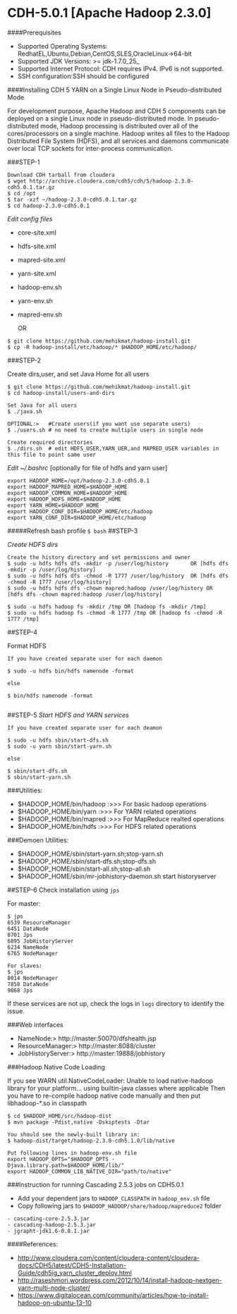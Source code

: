 CDH-5.0.1 [Apache Hadoop 2.3.0]
=============================
####Prerequisites
- Supported Operating Systems: RedhatEL,Ubuntu,Debian,CentOS,SLES,OracleLinux->64-bit
- Supported JDK Versions: >= jdk-1.7.0_25_
- Supported Internet Protocol: CDH requires IPv4. IPv6 is not supported.
- SSH configuration:SSH should be configured

####Installing CDH 5 YARN on a Single Linux Node in Pseudo-distributed Mode

For development purpose, Apache Hadoop and CDH 5 components can be deployed
on a single Linux node in pseudo-distributed mode.
In pseudo-distributed mode, Hadoop processing is distributed over all of the
cores/processors on a single machine. Hadoop writes all files to the
Hadoop Distributed File System (HDFS), and all services and daemons communicate
over local TCP sockets for inter-process communication.

###STEP-1
```
Download CDH tarball from cloudera
$ wget http://archive.cloudera.com/cdh5/cdh/5/hadoop-2.3.0-cdh5.0.1.tar.gz
$ cd /opt
$ tar -xzf ~/hadoop-2.3.0-cdh5.0.1.tar.gz
$ cd hadoop-2.3.0-cdh5.0.1
```
_Edit config files_
 - core-site.xml
 - hdfs-site.xml
 - mapred-site.xml
 - yarn-site.xml
 - hadoop-env.sh
 - yarn-env.sh
 - mapred-env.sh
 
    OR

```
$ git clone https://github.com/mehikmat/hadoop-install.git
$ cp -R hadoop-install/etc/hadoop/* $HADOOP_HOME/etc/hadoop/
```


###STEP-2

Create dirs,user, and set Java Home for all users

```
$ git clone https://github.com/mehikmat/hadoop-install.git
$ cd hadoop-install/users-and-dirs

Set Java for all users
$ ./java.sh

OPTIONAL:>   #Create users(if you want use separate users)
$ ./users.sh # no need to create multiple users in single node

Create required directories
$ ./dirs.sh  # edit HDFS_USER,YARN_UER,and MAPRED_USER variables in this file to point same user
```

_Edit ~/.bashrc_ [optionally for file of hdfs and yarn user]

```
export HADOOP_HOME=/opt/hadoop-2.3.0-cdh5.0.1
export HADOOP_MAPRED_HOME=$HADOOP_HOME
export HADOOP_COMMON_HOME=$HADOOP_HOME
export HADOOP_HDFS_HOME=$HADOOP_HOME
export YARN_HOME=$HADOOP_HOME
export HADOOP_CONF_DIR=$HADOOP_HOME/etc/hadoop
export YARN_CONF_DIR=$HADOOP_HOME/etc/hadoop
```

#####Refresh bash profile `$ bash`
##STEP-3

_Create HDFS dirs_
```
Create the history directory and set permissions and owner
$ sudo -u hdfs hdfs dfs -mkdir -p /user/log/history       OR [hdfs dfs -mkdir -p /user/log/history]
$ sudo -u hdfs hdfs dfs -chmod -R 1777 /user/log/history  OR [hdfs dfs -chmod -R 1777 /user/log/history]
$ sudo -u hdfs hdfs dfs -chown mapred:hadoop /user/log/history OR [hdfs dfs -chown mapred:hadoop /user/log/history]

$ sudo -u hdfs hadoop fs -mkdir /tmp OR [hadoop fs -mkdir /tmp]
$ sudo -u hdfs hadoop fs -chmod -R 1777 /tmp OR [hadoop fs -chmod -R 1777 /tmp]
```

##STEP-4

Format HDFS
```
If you have created separate user for each daemon

$ sudo -u hdfs bin/hdfs namenode -format

else

$ bin/hdfs namenode -format 
 
```

##STEP-5
_Start HDFS and YARN services_
```
If you have created separate user for each deamon

$ sudo -u hdfs sbin/start-dfs.sh
$ sudo -u yarn sbin/start-yarn.sh

else

$ sbin/start-dfs.sh
$ sbin/start-yarn.sh
```

###Utilities:
- $HADOOP_HOME/bin/hadoop  :>>>   For basic hadoop operations
- $HADOOP_HOME/bin/yarn   :>>>   For YARN related operations
- $HADOOP_HOME/bin/mapred :>>>   For MapReduce realted operations
- $HADOOP_HOME/bin/hdfs  :>>>    For HDFS related operations

###Demoen Utilities:
- $HADOOP_HOME/sbin/start-yarn.sh;stop-yarn.sh
- $HADOOP_HOME/sbin/start-dfs.sh;stop-dfs.sh 
- $HADOOP_HOME/sbin/start-all.sh;stop-all.sh    
- $HADOOP_HOME/sbin/mr-jobhistory-daemon.sh start historyserver


##STEP-6
Check installation using `jps`

For master:
```
$ jps
6539 ResourceManager
6451 DataNode
8701 Jps
6895 JobHistoryServer
6234 NameNode
6765 NodeManager

For slaves:
$ jps
8014 NodeManager
7858 DataNode
9868 Jps

```

If these services are not up, check the logs in `logs` directory to identify the issue.

###Web interfaces

- NameNode:>         http://master:50070/dfshealth.jsp
- ResourceManager:>  http://master:8088/cluster
- JobHistoryServer:> http://master:19888/jobhistory

###Hadoop Native Code Loading

If you see  WARN util.NativeCodeLoader: Unable to load native-hadoop library for your platform... using builtin-java classes where applicable
Then you have to re-compile hadoop native code manually and then put libhadoop-*.so in classpath
```
$ cd $HADOOP_HOME/src/hadoop-dist
$ mvn package -Pdist,native -Dskiptests -Dtar

You should see the newly-built library in:
$ hadoop-dist/target/hadoop-2.3.0-cdh5.1.0/lib/native

Put following lines in hadoop-env.sh file
export HADOOP_OPTS="$HADOOP_OPTS -Djava.library.path=$HADOOP_HOME/lib/"
export HADOOP_COMMON_LIB_NATIVE_DIR="path/to/native"
```

###Instruction for running Cascading 2.5.3 jobs on CDH5.0.1
- Add your dependent jars to `HADOOP_CLASSPATH` in `hadoop_env.sh` file
- Copy following jars to `$HADOOP_HADOOP/share/hadoop/mapreduce2` folder
```
- cascading-core-2.5.3.jar
- cascading-hadoop-2.5.3.jar
- jgrapht-jdk1.6-0.8.1.jar
```


####References:
- http://www.cloudera.com/content/cloudera-content/cloudera-docs/CDH5/latest/CDH5-Installation-Guide/cdh5ig_yarn_cluster_deploy.html
- http://raseshmori.wordpress.com/2012/10/14/install-hadoop-nextgen-yarn-multi-node-cluster/
- https://www.digitalocean.com/community/articles/how-to-install-hadoop-on-ubuntu-13-10
